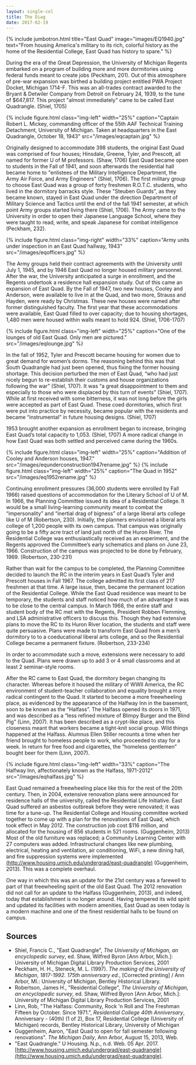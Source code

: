```yaml
---
layout: single-col
title: The Diag
date: 2017-02-19
---
```

{% include jumbotron.html
title="East Quad"
image="images/EQ1940.jpg"
text="From housing America's military to its rich, colorful history as the home of the Residential College, East Quad has history to spare."
%} 

During the era of the Great Depression, the University of Michigan Regents embarked on a program of building more and more dormitories using federal funds meant to create jobs (Peckham, 201). Out of this atmosphere of pre-war expansion was birthed a building project entitled PWA Project Docket, Michigan 1714-F. This was an all-trades contract awarded to the Bryant & Detwiler Company from Detroit on February 24, 1939, to the tune of $647,817. This project "almost immediately" came to be called East Quadrangle. (Shiel, 1705)

{% include figure.html class="img-left" width="25%" caption="Captain Robert L. Mickey, commanding officer of the 55th AAF Technical Training Detachment, University of Michigan. Taken at headquarters in the East Quadrangle, October 18, 1943" src="/images/eqcaptain.jpg" %}

Originally designed to accommodate 398 students, the original East Quad was comprised of four houses; Hinsdale, Greene, Tyler, and Prescott, all named for former U of M professors. (Shaw, 1706) East Quad became open to students in the Fall of 1941, and soon afterwards the residential hall became home to "enlistees of the Military Intelligence Department, the Army Air Force, and Army Engineers" (Shiel, 1706). The first military group to choose East Quad was a group of forty freshmen R.O.T.C. students, who lived in the dormitory barracks style. These "Steuben Guards", as they became known, stayed in East Quad under the direction Department of Military Science and Tactics until the end of the fall 1941 semester, at which point Army groups started living there (Shiel, 1706). The Army came to the University in order to open their Japanese Language School, where they were taught to read, write, and speak Japanese for combat intelligence (Peckham, 232). 

{% include figure.html class="img-right" width="33%" caption="Army units under inspection in an East Quad hallway, 1943" src="/images/eqofficers.jpg" %}

The Army groups held their contract agreements with the University until July 1, 1945, and by 1946 East Quad no longer housed military personnel. After the war, the University anticipated a surge in enrollment, and the Regents undertook a residence hall expansion study. Out of this came an expansion of East Quad. By the Fall of 1947, two new houses, Cooley and Anderson, were available to live in at the Quad, and two more, Strauss and Hayden, were ready by Christmas. These new houses were named after former distinguished faculty. The first year that these accommodations were available, East Quad filled to over capacity; due to housing shortages, 1,480 men were housed within walls meant to hold 924. (Shiel, 1706-1707)

{% include figure.html class="img-left" width="25%" caption="One of the lounges of old East Quad. Only men are pictured." src="/images/eqlounge.jpg" %}

In the fall of 1952, Tyler and Prescott became housing for women due to great demand for women’s dorms. The reasoning behind this was that South Quadrangle had just been opened, thus fixing the former housing shortage. This decision perturbed the men of East Quad, “who had just nicely begun to re-establish their customs and house organizations following the war” (Shiel, 1707). It was “a great disappointment to them and especially to those who were displaced by this turn of events” (Shiel, 1707). While at first received with some bitterness, it was not long before the girls were accepted as part of East Quad. These coed dormitories, which first were put into practice by necessity, became popular with the residents and became “instrumental” in future housing designs. (Shiel, 1707) 

1953 brought another expansion as enrollment began to increase, bringing East Quad’s total capacity to 1,053. (Shiel, 1707) A more radical change in how East Quad was both settled and perceived came during the 1960s.

{% include figure.html class="img-left" width="25%" caption="Addition of Cooley and Anderson houses, 1947." src="/images/equnderconstruction1947rename.jpg" %} 
{% include figure.html class="img-left" width="25%" caption="The Quad in 1952" src="/images/eq1952rename.jpg" %}

Continuing enrollment pressures (36,000 students were enrolled by Fall 1966) raised questions of accommodation for the Literary School of U of M. In 1966, the Planning Committee issued its idea of a Residential College. It would be a small living-learning community meant to combat the “impersonality” and “inertial drag of bigness” of a large liberal arts college like U of M (Robertson, 230). Initially, the planners envisioned a liberal arts college of 1,200 people with its own campus. That campus was originally going to be a fifty acre tract of land just north of the Huron River. The Residential College was enthusiastically received as an experiment, and the Regents approved the Committee’s early schematics and plans on June 23, 1966. Construction of the campus was projected to be done by February, 1969. (Robertson, 230-231)

Rather than wait for the campus to be completed, the Planning Committee decided to launch the RC in the interim years in East Quad’s Tyler and Prescott houses in Fall 1967. The college admitted its first class of 217 freshmen at that time. A large issue, then, became the permanent location of the Residential College. While the East Quad residence was meant to be temporary, the students and staff noticed how much of an advantage it was to be close to the central campus. In March 1968, the entire staff and student body of the RC met with the Regents, President Robben Flemming, and LSA administrative officers to discuss this. Though they had extensive plans to move the RC to its Huron River location, the students and staff were quite persuasive. Plans were made to transform East Quad from a men’s dormitory to to a coeducational liberal arts college, and so the Residential College became a permanent fixture. (Robertson, 233-234)

In order to accommodate such a move, extensions were necessary to add to the Quad. Plans were drawn up to add 3 or 4 small classrooms and at least 2 seminar-style rooms. 

After the RC came to East Quad, the dormitory began changing its character. Whereas before it housed the military of WWII America, the RC environment of student-teacher collaboration and equality brought a more radical contingent to the Quad. It started to become a more freewheeling place, as evidenced by the appearance of the Halfway Inn in the basement, soon to be known as the “Halfass”. The Halfass opened its doors in 1971, and was described as a “less refined mixture of Blimpy Burger and the Blind Pig” (Linn, 2007). It has been described as a crypt-like place, and this closeness meant that workers became a tight-knit social group. Wild things happened at the Halfass. Alumnus Ellen Stiller recounts a time when her friend brought to homeless people to work, who proceeded to stay for a week. In return for free food and cigarettes, the “homeless gentlemen” bought beer for them (Linn, 2007). 

{% include figure.html class="img-left" width="33%" caption="The Halfway Inn, affectionately known as the Halfass, 1971-2012" src="/images/eqhalfass.jpg" %}

East Quad remained a freewheeling place like this for the rest of the 20th century. Then, in 2004, extensive renovation plans were announced for residence halls of the university, called the Residential Life Initiative. East Quad suffered an asbestos outbreak before they were renovated; it was time for a tune-up. The Residential College and Housing committee worked together to come up with a plan for the renovations of East Quad, which took effect in May 2012. The construction job cost $116 million, and allocated for the housing of 856 students in 521 rooms. (Guggenheim, 2013) Most of the old furniture was replaced; a Community Learning Center with 27 computers was added. Infrastructural changes like new plumbing, electrical, heating and ventilation, air conditioning, WiFi, a new dining hall, and fire suppression systems were implemented [(http://www.housing.umich.edu/undergrad/east-quadrangle)](http://www.housing.umich.edu/undergrad/east-quadrangle) (Guggenheim, 2013). This was a complete overhaul. 

One way in which this was an update for the 21st century was a farewell to part of that  freewheeling spirit of the old East Quad. The 2012 renovation did not call for an update to the Halfass (Guggenheim, 2013), and indeed, today that establishment is no longer around. Having tempered its wild spirit and updated its facilities with modern amenities, East Quad as seen today is a modern machine and one of the finest residential halls to be found on campus.

     
## Sources

- Shiel, Francis C., "East Quadrangle", *The University of Michigan, an encyclopedic survey*, ed. Shaw, Wilfred Byron [Ann Arbor, Mich.]: University of Michigan Digital Library Production Services, 2001
- Peckham, H. H., Steneck, M. L. (1997). *The making of the University of Michigan, 1817-1992. 175th anniversary ed.*, [Corrected printing] / Ann Arbor, MI.: University of Michigan, Bentley Historical Library.
- Robertson, James H., "Residential College", *The University of Michigan, an encyclopedic survey*, ed. Shaw, Wilfred Byron [Ann Arbor, Mich.]: University of Michigan Digital Library Production Services, 2001
- Linn, Rob, "The Halfass: Community, Rock 'n Roll and The Freshman Fifteen by October. Since 1971.", *Residential College 40th Anniversary*, Anniversary - (40th) (1 of 2), Box 17, Residential College (University of Michigan) records, Bentley Historical Library, University of Michigan
- Guggenheim, Aaron, "East Quad to open for fall semester following renovations". *The Michigan Daily*, Ann Arbor, August 15, 2013, Web.
- "East Quadrangle." U Housing. N.p., n.d. Web. 05 Apr. 2017. [http://www.housing.umich.edu/undergrad/east-quadrangle](http://www.housing.umich.edu/undergrad/east-quadrangle).

     
